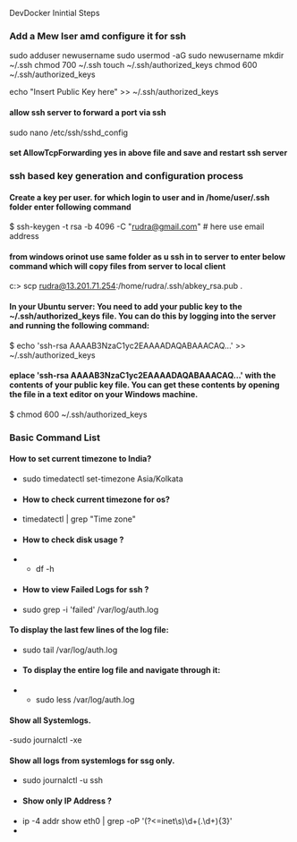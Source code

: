  DevDocker Inintial Steps

 ### Add a Mew Iser amd configure it for ssh

 sudo adduser newusername
sudo usermod -aG sudo newusername
mkdir ~/.ssh
chmod 700 ~/.ssh
touch ~/.ssh/authorized_keys
chmod 600 ~/.ssh/authorized_keys

echo "Insert Public Key here" >> ~/.ssh/authorized_keys


#### allow ssh server to forward a port via ssh
sudo nano /etc/ssh/sshd_config

#### set AllowTcpForwarding yes in above file and save and restart ssh server


### ssh based key generation and configuration process

#### Create a key per user. for which login to user and in /home/user/.ssh folder enter following command

$ ssh-keygen -t rsa -b 4096 -C "rudra@gmail.com"   # here use email address

#### from windows orinot use same folder as u ssh in to server to enter below command which will copy files from server to local client
c:\> scp rudra@13.201.71.254:/home/rudra/.ssh/abkey_rsa.pub .

#### In your Ubuntu server: You need to add your public key to the ~/.ssh/authorized_keys file. You can do this by logging into the server and running the following command:
$ echo 'ssh-rsa AAAAB3NzaC1yc2EAAAADAQABAAACAQ...' >> ~/.ssh/authorized_keys  

#### eplace 'ssh-rsa AAAAB3NzaC1yc2EAAAADAQABAAACAQ...' with the contents of your public key file. You can get these contents by opening the file in a text editor on your Windows machine.
$ chmod 600 ~/.ssh/authorized_keys

### Basic Command List
#### How to set current timezone to India?
- sudo timedatectl set-timezone Asia/Kolkata
- #### How to check current timezone for os?
- timedatectl | grep "Time zone"
- #### How to check disk usage ?
- - df -h
- #### How to view Failed Logs for ssh ?
- sudo grep -i 'failed' /var/log/auth.log
#### To display the last few lines of the log file:
- sudo tail /var/log/auth.log
- #### To display the entire log file and navigate through it:
- - sudo less /var/log/auth.log
#### Show all Systemlogs.
-sudo journalctl -xe
#### Show all logs from systemlogs for ssg only.
- sudo journalctl -u ssh
- #### Show only IP Address ?
- ip -4 addr show eth0 | grep -oP '(?<=inet\s)\d+(\.\d+){3}'
- 


